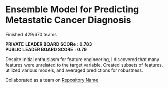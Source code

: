 # Ensemble Model for Predicting Metastatic Cancer Diagnosis

Finished 429/670 teams 

**PRIVATE LEADER BOARD SCORe** : **0.783**   <br>
**PUBLIC LEADER BOARD SCORE** : **0.79**

 Despite initial enthusiasm for feature engineering, I discovered that many features were unrelated to the target variable. Created subsets of features, utilized various models, and averaged predictions for robustness.


Collaborated as a team on [Repository Name](https://github.com/orgs/WiDS-Datathon/repositories)

